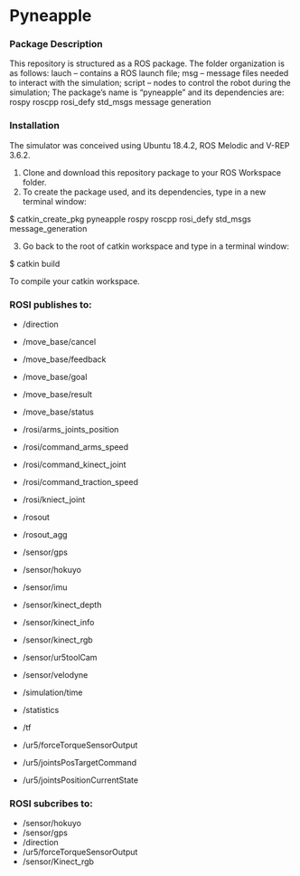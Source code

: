 # Pyneapple

### Package Description

This repository is structured as a ROS package. The folder organization is as follows:
lauch – contains a ROS launch file;
msg – message files needed to interact with the simulation;
script – nodes to control the robot during the simulation;
The package’s name is “pyneapple” and its dependencies are: rospy roscpp rosi_defy std_msgs message
generation

### Installation

The simulator was conceived using Ubuntu 18.4.2, ROS Melodic and V-REP 3.6.2.

1. Clone and download this repository package to your ROS Workspace folder.
2. To create the package used, and its dependencies, type in a new terminal window:

$ catkin_create_pkg pyneapple rospy roscpp rosi_defy std_msgs message_generation

3. Go back to the root of catkin workspace and type in a terminal window:

$ catkin build

To compile your catkin workspace.

### ROSI publishes to:

  - /direction
  - /move_base/cancel
  - /move_base/feedback
  - /move_base/goal
  - /move_base/result
  - /move_base/status
  - /rosi/arms_joints_position
  - /rosi/command_arms_speed
  - /rosi/command_kinect_joint
  - /rosi/command_traction_speed
  - /rosi/kniect_joint

  - /rosout
  - /rosout_agg
  - /sensor/gps
  - /sensor/hokuyo
  - /sensor/imu
  - /sensor/kinect_depth
  - /sensor/kinect_info
  - /sensor/kinect_rgb
  - /sensor/ur5toolCam
  - /sensor/velodyne
  - /simulation/time
  - /statistics
  - /tf
  - /ur5/forceTorqueSensorOutput
  - /ur5/jointsPosTargetCommand
  - /ur5/jointsPositionCurrentState

### ROSI subcribes to:

  - /sensor/hokuyo
  - /sensor/gps
  - /direction
  - /ur5/forceTorqueSensorOutput
  - /sensor/Kinect_rgb

